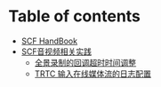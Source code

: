 # Table of contents

* [SCF HandBook](README.md)
* [SCF音视频相关实践](SCF音视频相关实践/README.md)
  * [全景录制的回调超时时间调整](SCF音视频相关实践/full-recored-fix-callback-timeout.md)
  * [TRTC 输入在线媒体流的日志配置](SCF音视频相关实践/trtc-cfs-log.md)
